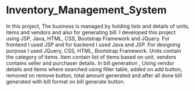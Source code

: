 # Inventory_Management_System
In this project, The business is managed by holding lists and details of units, items and vendors and also for generating bill. I developed this project using JSP, Java, HTML, CSS, Bootstrap Framework and JQuery. 
For frontend I used JSP and for backend I used Java and JSP. For designing purpose I used JQuery, CSS, HTML, Bootstrap Framework.
Units contain the category of items.
Item contain list of items based on unit.
vendors contains seller and purchaser details.
In bill generation , Using vendor details and items where searched using filter table, added on add button, removed on remove button, total amount generated and after all done bill generated with bill format on bill generate button. 
